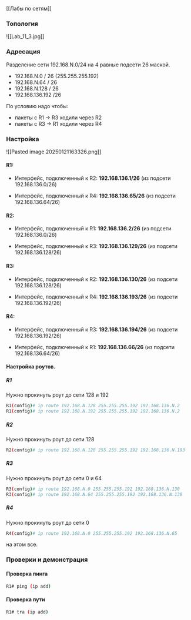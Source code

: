 [[Лабы по сетям]]

### Топология
![[Lab_11_3.jpg]]

### Адресация
Разделение сети 192.168.N.0/24 на 4 равные подсети 26 маской.
- 192.168.N.0 / 26 (255.255.255.192)
- 192.168.N.64 / 26
- 192.168.N.128 / 26
- 192.168.136.192 /26

По условию надо чтобы: 
- пакеты с R1 -> R3 ходили через R2
- пакеты с R3 -> R1 ходили через R4

### Настройка

![[Pasted image 20250121163326.png]]
#### R1:

- Интерфейс, подключенный к R2: **192.168.136.1/26** (из подсети 192.168.136.0/26)
    
- Интерфейс, подключенный к R4: **192.168.136.65/26** (из подсети 192.168.136.64/26)
#### R2:

- Интерфейс, подключенный к R1: **192.168.136.2/26** (из подсети 192.168.136.0/26)
    
- Интерфейс, подключенный к R3: **192.168.136.129/26** (из подсети 192.168.136.128/26)
#### R3:

- Интерфейс, подключенный к R2: **192.168.136.130/26** (из подсети 192.168.136.128/26)
    
- Интерфейс, подключенный к R4: **192.168.136.193/26** (из подсети 192.168.136.192/26)
#### R4:

- Интерфейс, подключенный к R3: **192.168.136.194/26** (из подсети 192.168.136.192/26)
    
- Интерфейс, подключенный к R1: **192.168.136.66/26** (из подсети 192.168.136.64/26)

#### Настройка роутов.
##### R1 
Нужно прокинуть роут до сети 128 и 192
``` bash
R1(config)# ip route 192.168.N.128 255.255.255.192 192.168.136.N.2
R1(config)# ip route 192.168.N.192 255.255.255.192 192.168.136.N.2
```
##### R2
Нужно прокинуть роут до сети 128 
``` bash
R2(config)# ip route 192.168.N.128 255.255.255.192 192.168.136.N.193
```
##### R3
Нужно прокинуть роут до сети 0 и 64
``` bash
R3(config)# ip route 192.168.N.0 255.255.255.192 192.168.136.N.130
R3(config)# ip route 192.168.N.64 255.255.255.192 192.168.136.N.130
```
##### R4
Нужно прокинуть роут до сети 0 
``` bash
R4(config)# ip route 192.168.N.0 255.255.255.192 192.168.136.N.65
```

на этом все.

### Проверки и демонстрация

#### Проверка пинга
``` bash
R1# ping (ip add)
```
#### Проверка пути 
``` bash
R1# tra (ip add)
``` 

